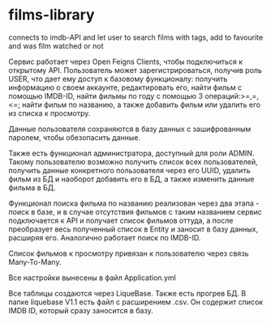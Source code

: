 # films-library
connects to imdb-API and let user to search films with tags, add to favourite and was film watched or not

Сервис работает через Open Feigns Clients, чтобы подключиться к открытому API.
Пользователь может зарегистрироваться, получив роль USER, что дает ему доступ к базовому функционалу: получить информацию о своем аккаунте, редактировать его, найти фильм с помощью IMDB-ID, найти фильмы по году с помощью 3 операций:>=,=,<=; найти фильм по названию, а также добавить фильм или удалить его из списка к просмотру.

Данные пользователя сохраняются в базу данных с зашифрованным паролем, чтобы обезопасить данные.

Также есть функционал администратора, доступный для роли ADMIN. Такому пользователю возможно получить список всех пользователей, получить данные конкретного пользователя через его UUID, удалить фильм из БД и наоборот добавить его в БД, а также изменить данные фильма в БД.

Функционал поиска фильма по названию реализован через два этапа - поиск в базе, и в случае отсутствия фильмов с таким названием сервис подключается к API и получает список фильмов оттуда, а после преобразует весь полученный список в Entity и заносит в базу данных, расширяя его. Аналогично работает поиск по IMDB-ID.

Список фильмов к просмотру привязан к пользователю через связь Many-To-Many.

Все настройки вынесены в файл Application.yml

Все таблицы создаются через LiqueBase. Также есть прогрев БД. В папке liquebase V1.1 есть файл с расширением .csv. Он содержит список IMDB ID, который сразу заносится в базу.
